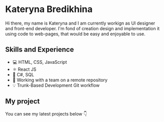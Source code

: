# Kateryna Bredikhina

Hi there, my name is Kateryna and I am currently workign as UI designer and front-end developer. I'm fond of creation design and implementation it using code to web-pages, that would be easy and enjoyable to use.

## Skills and Experience

- 💻 HTML, CSS, JavaScript
- ⚛ React JS
- 🔭 C#, SQL
- 🤝 Working with a team on a remote repository
- 💡 Trunk-Based Development Git workflow

## My project
You can see my latest projects below 👇

